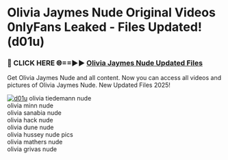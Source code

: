 # Olivia Jaymes Nude Original Videos 0nlyFans Leaked - Files Updated! (d01u)

<h3>🔴 CLICK HERE 🌐==►► <a href="https://tinyurl.com/4mcuefdz" rel="nofollow">Olivia Jaymes Nude Updated Files</a></h3>

Get Olivia Jaymes Nude and all content. Now you can access all videos and pictures of Olivia Jaymes Nude. New Updated Files 2025!

[![d01u](https://i.imgur.com/StAQSOY.gif)](https://tinyurl.com/4mcuefdz)
olivia tiedemann nude<br>
olivia minn nude<br>
olivia sanabia nude<br>
olivia hack nude<br>
olivia dune nude<br>
olivia hussey nude pics<br>
olivia mathers nude<br>
olivia grivas nude